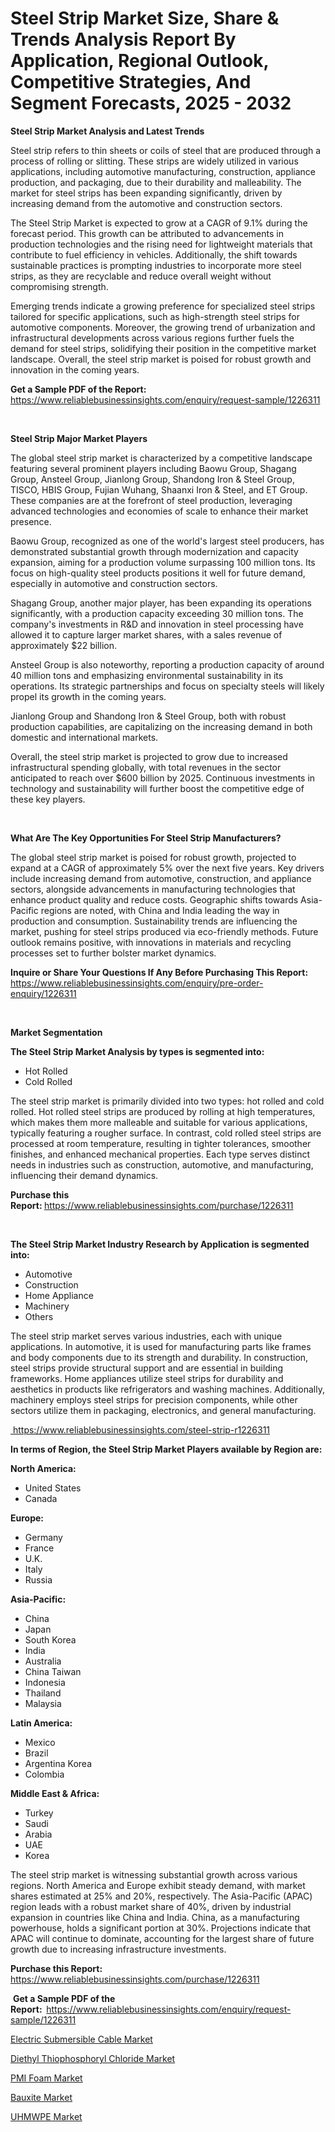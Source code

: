 <p><h1>Steel Strip Market Size, Share & Trends Analysis Report By Application, Regional Outlook, Competitive Strategies, And Segment Forecasts, 2025 - 2032</h1></p><p><strong>Steel Strip Market Analysis and Latest Trends</strong></p>
<p><p>Steel strip refers to thin sheets or coils of steel that are produced through a process of rolling or slitting. These strips are widely utilized in various applications, including automotive manufacturing, construction, appliance production, and packaging, due to their durability and malleability. The market for steel strips has been expanding significantly, driven by increasing demand from the automotive and construction sectors. </p><p>The Steel Strip Market is expected to grow at a CAGR of 9.1% during the forecast period. This growth can be attributed to advancements in production technologies and the rising need for lightweight materials that contribute to fuel efficiency in vehicles. Additionally, the shift towards sustainable practices is prompting industries to incorporate more steel strips, as they are recyclable and reduce overall weight without compromising strength. </p><p>Emerging trends indicate a growing preference for specialized steel strips tailored for specific applications, such as high-strength steel strips for automotive components. Moreover, the growing trend of urbanization and infrastructural developments across various regions further fuels the demand for steel strips, solidifying their position in the competitive market landscape. Overall, the steel strip market is poised for robust growth and innovation in the coming years.</p></p>
<p><strong>Get a Sample PDF of the Report:&nbsp;</strong> <a href="https://www.reliablebusinessinsights.com/enquiry/request-sample/1226311?utm_campaign=101&utm_medium=2&utm_source=Github&utm_content=ia&utm_term=01042025&utm_id=steel-strip">https://www.reliablebusinessinsights.com/enquiry/request-sample/1226311</a></p>
<p>&nbsp;</p>
<p><strong>Steel Strip Major Market Players</strong></p>
<p><p>The global steel strip market is characterized by a competitive landscape featuring several prominent players including Baowu Group, Shagang Group, Ansteel Group, Jianlong Group, Shandong Iron & Steel Group, TISCO, HBIS Group, Fujian Wuhang, Shaanxi Iron & Steel, and ET Group. These companies are at the forefront of steel production, leveraging advanced technologies and economies of scale to enhance their market presence.</p><p>Baowu Group, recognized as one of the world's largest steel producers, has demonstrated substantial growth through modernization and capacity expansion, aiming for a production volume surpassing 100 million tons. Its focus on high-quality steel products positions it well for future demand, especially in automotive and construction sectors.</p><p>Shagang Group, another major player, has been expanding its operations significantly, with a production capacity exceeding 30 million tons. The company's investments in R&D and innovation in steel processing have allowed it to capture larger market shares, with a sales revenue of approximately $22 billion.</p><p>Ansteel Group is also noteworthy, reporting a production capacity of around 40 million tons and emphasizing environmental sustainability in its operations. Its strategic partnerships and focus on specialty steels will likely propel its growth in the coming years.</p><p>Jianlong Group and Shandong Iron & Steel Group, both with robust production capabilities, are capitalizing on the increasing demand in both domestic and international markets.</p><p>Overall, the steel strip market is projected to grow due to increased infrastructural spending globally, with total revenues in the sector anticipated to reach over $600 billion by 2025. Continuous investments in technology and sustainability will further boost the competitive edge of these key players.</p></p>
<p>&nbsp;</p>
<p><strong>What Are The Key Opportunities For Steel Strip Manufacturers?</strong></p>
<p><p>The global steel strip market is poised for robust growth, projected to expand at a CAGR of approximately 5% over the next five years. Key drivers include increasing demand from automotive, construction, and appliance sectors, alongside advancements in manufacturing technologies that enhance product quality and reduce costs. Geographic shifts towards Asia-Pacific regions are noted, with China and India leading the way in production and consumption. Sustainability trends are influencing the market, pushing for steel strips produced via eco-friendly methods. Future outlook remains positive, with innovations in materials and recycling processes set to further bolster market dynamics.</p></p>
<p><strong>Inquire or Share Your Questions If Any Before Purchasing This Report:</strong> <a href="https://www.reliablebusinessinsights.com/enquiry/pre-order-enquiry/1226311?utm_campaign=101&utm_medium=2&utm_source=Github&utm_content=ia&utm_term=01042025&utm_id=steel-strip">https://www.reliablebusinessinsights.com/enquiry/pre-order-enquiry/1226311</a></p>
<p>&nbsp;</p>
<p><strong>Market Segmentation</strong></p>
<p><strong>The Steel Strip Market Analysis by types is segmented into:</strong></p>
<p><ul><li>Hot Rolled</li><li>Cold Rolled</li></ul></p>
<p><p>The steel strip market is primarily divided into two types: hot rolled and cold rolled. Hot rolled steel strips are produced by rolling at high temperatures, which makes them more malleable and suitable for various applications, typically featuring a rougher surface. In contrast, cold rolled steel strips are processed at room temperature, resulting in tighter tolerances, smoother finishes, and enhanced mechanical properties. Each type serves distinct needs in industries such as construction, automotive, and manufacturing, influencing their demand dynamics.</p></p>
<p><strong>Purchase this Report:&nbsp;</strong><a href="https://www.reliablebusinessinsights.com/purchase/1226311?utm_campaign=101&utm_medium=2&utm_source=Github&utm_content=ia&utm_term=01042025&utm_id=steel-strip">https://www.reliablebusinessinsights.com/purchase/1226311</a></p>
<p>&nbsp;</p>
<p><strong>The Steel Strip Market Industry Research by Application is segmented into:</strong></p>
<p><ul><li>Automotive</li><li>Construction</li><li>Home Appliance</li><li>Machinery</li><li>Others</li></ul></p>
<p><p>The steel strip market serves various industries, each with unique applications. In automotive, it is used for manufacturing parts like frames and body components due to its strength and durability. In construction, steel strips provide structural support and are essential in building frameworks. Home appliances utilize steel strips for durability and aesthetics in products like refrigerators and washing machines. Additionally, machinery employs steel strips for precision components, while other sectors utilize them in packaging, electronics, and general manufacturing.</p></p>
<p><a href="https://www.reliablebusinessinsights.com/steel-strip-r1226311?utm_campaign=101&utm_medium=2&utm_source=Github&utm_content=ia&utm_term=01042025&utm_id=steel-strip">&nbsp;https://www.reliablebusinessinsights.com/steel-strip-r1226311</a></p>
<p><strong>In terms of Region, the Steel Strip Market Players available by Region are:</strong></p>
<p>
    <p> <strong> North America: </strong>
        <ul>
            <li>United States</li>
            <li>Canada</li>
        </ul>
        </p> 
    <p> <strong> Europe: </strong>
        <ul>
            <li>Germany</li>
            <li>France</li>
            <li>U.K.</li>
            <li>Italy</li>
            <li>Russia</li>
        </ul>
        </p> 
    <p> <strong> Asia-Pacific: </strong>
        <ul>
            <li>China</li>
            <li>Japan</li>
            <li>South Korea</li>
            <li>India</li>
            <li>Australia</li>
            <li>China Taiwan</li>
            <li>Indonesia</li>
            <li>Thailand</li>
            <li>Malaysia</li>
        </ul>
        </p> 
    <p> <strong> Latin America: </strong>
        <ul>
            <li>Mexico</li>
            <li>Brazil</li>
            <li>Argentina Korea</li>
            <li>Colombia</li>
        </ul>
        </p> 
    <p> <strong> Middle East & Africa: </strong>
        <ul>
            <li>Turkey</li>
            <li>Saudi</li>
            <li>Arabia</li>
            <li>UAE</li>
            <li>Korea</li>
        </ul>
    </p>
    </p>
<p><p>The steel strip market is witnessing substantial growth across various regions. North America and Europe exhibit steady demand, with market shares estimated at 25% and 20%, respectively. The Asia-Pacific (APAC) region leads with a robust market share of 40%, driven by industrial expansion in countries like China and India. China, as a manufacturing powerhouse, holds a significant portion at 30%. Projections indicate that APAC will continue to dominate, accounting for the largest share of future growth due to increasing infrastructure investments.</p></p>
<p><strong>Purchase this Report: </strong><a href="https://www.reliablebusinessinsights.com/purchase/1226311?utm_campaign=101&utm_medium=2&utm_source=Github&utm_content=ia&utm_term=01042025&utm_id=steel-strip">https://www.reliablebusinessinsights.com/purchase/1226311</a></p>
<p>&nbsp;<strong>Get a Sample PDF of the Report:&nbsp;&nbsp;</strong><a href="https://www.reliablebusinessinsights.com/enquiry/request-sample/1226311?utm_campaign=101&utm_medium=2&utm_source=Github&utm_content=ia&utm_term=01042025&utm_id=steel-strip">https://www.reliablebusinessinsights.com/enquiry/request-sample/1226311</a></p>
<p><strong></strong></p>
<p><p><a href="https://github.com/kaforarvero/Market-Research-Report-List-1/blob/main/electric-submersible-cable-market.md?utm_campaign=101&utm_medium=2&utm_source=Github&utm_content=ia&utm_term=01042025&utm_id=steel-strip">Electric Submersible Cable Market</a></p><p><a href="https://github.com/djihencygnel74/Market-Research-Report-List-1/blob/main/diethyl-thiophosphoryl-chloride-market.md?utm_campaign=101&utm_medium=2&utm_source=Github&utm_content=ia&utm_term=01042025&utm_id=steel-strip">Diethyl Thiophosphoryl Chloride Market</a></p><p><a href="https://github.com/zymerivarrik6/Market-Research-Report-List-1/blob/main/pmi-foam-market.md?utm_campaign=101&utm_medium=2&utm_source=Github&utm_content=ia&utm_term=01042025&utm_id=steel-strip">PMI Foam Market</a></p><p><a href="https://github.com/messonmengen75/Market-Research-Report-List-1/blob/main/bauxite-market.md?utm_campaign=101&utm_medium=2&utm_source=Github&utm_content=ia&utm_term=01042025&utm_id=steel-strip">Bauxite Market</a></p><p><a href="https://github.com/saimntamiki/Market-Research-Report-List-1/blob/main/uhmwpe-market.md?utm_campaign=101&utm_medium=2&utm_source=Github&utm_content=ia&utm_term=01042025&utm_id=steel-strip">UHMWPE Market</a></p></p>